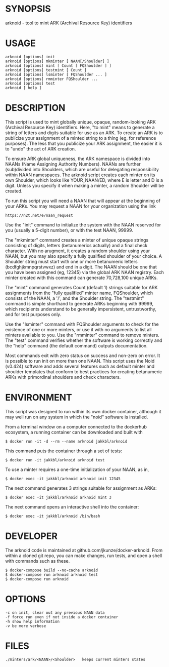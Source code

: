 
# SYNOPSIS
arknoid - tool to mint ARK (Archival Resource Key) identifiers

# USAGE
    arknoid [options] init
    arknoid [options] mkminter [ NAAN[/Shoulder] ]
    arknoid [options] mint [ Count [ FQShoulder ] ]
    arknoid [options] testmint [ Count ]
    arknoid [options] lsminter [ FQShoulder ... ]
    arknoid [options] rmminter FQShoulder ...
    arknoid [options] test
    arknoid [ help ]

# DESCRIPTION
This script is used to mint globally unique, opaque, random-looking ARK
(Archival Resource Key) identifiers. Here, "to mint" means to generate a
string of letters and digits suitable for use as an ARK. To create an ARK
is to publicize your assignment of a minted string to a thing (eg, for
reference purposes). The less that you publicize your ARK assignment, the
easier it is to "undo" the act of ARK creation.

To ensure ARK global uniqueness, the ARK namespace is divided into NAANs
(Name Assigning Authority Numbers). NAANs are further (sub)divided into
Shoulders, which are useful for delegating responsibility within NAAN
namespaces. The arknoid script creates each minter on its own Shoulder,
which looks like YOUR_NAAN/ED, where E is letter and D is a digit. Unless
you specify it when making a minter, a random Shoulder will be created.

To run this script you will need a NAAN that will appear at the beginning
of your ARKs. You may request a NAAN for your organization using the link

    https://n2t.net/e/naan_request

Use the "init" command to initialize the system with the NAAN reserved
for you (usually a 5-digit number), or with the test NAAN, 99999.

The "mkminter" command creates a minter of unique opaque strings consisting
of digits, letters (betanumerics actually) and a final check character.
With no arugment, it creates a random shoulder using your NAAN, but you may
also specify a fully qualified shoulder of your choice. A Shoulder string
must start with one or more betanumeric letters (bcdfghjkmnpqrstvwxz) and
end in a digit. The NAAN should be one that you have been assigned (eg,
12345) via the global ARK NAAN registry. Each minter created with this
command can generate 70,728,100 unique ARKs.

The "mint" command generates Count (default 1) strings suitable for ARK
assignments from the "fully qualified" minter name, FQShoulder, which
consists of the NAAN, a '/', and the Shoulder string. The "testmint"
command is simple shorthand to generate ARKs beginning with 99999,
which recipients understand to be generally impersistent, untrustworthy,
and for test purposes only.

Use the "lsminter" command with FQShoulder arguments to check for the
existence of one or more minters, or use it with no arguments to list all
minters available to you. Use the "rmminter" command to remove minters.
The "test" command verifies whether the software is working correctly and
the "help" command (the default command) outputs documentation.

Most commands exit with zero status on success and non-zero on error.
It is possible to run init on more than one NAAN. This script uses the
Noid (v0.424) software and adds several features such as default minter
and shoulder templates that conform to best practices for creating
betanumeric ARKs with primordinal shoulders and check characters.

# ENVIRONMENT
This script was designed to run within its own docker container, although
it may well run on any system in which the "noid" software is installed.

From a terminal window on a computer connected to the dockerhub ecosystem,
a running container can be downloaded and built with

    $ docker run -it -d --rm --name arknoid jakkbl/arknoid

This command puts the container through a set of tests:

    $ docker run -it jakkbl/arknoid arknoid test

To use a minter requires a one-time initialization of your NAAN, as in,

    $ docker exec -it jakkbl/arknoid arknoid init 12345

The next command generates 3 strings suitable for assignment as ARKs:

    $ docker exec -it jakkbl/arknoid arknoid mint 3

The next command opens an interactive shell into the container:

    $ docker exec -it jakkbl/arknoid /bin/bash

# DEVELOPER
The arknoid code is maintained at github.com/jkunze/docker-arknoid.
From within a cloned git repo, you can make changes, run tests,
and open a shell with commands such as these.

    $ docker-compose build --no-cache arknoid
    $ docker-compose run arknoid arknoid test
    $ docker-compose run arknoid

# OPTIONS
    -c on init, clear out any previous NAAN data
    -f force run even if not inside a docker container
	-h show help information
	-v be more verbose

# FILES
    ./minters/ark/<NAAN>/<Shoulder>   keeps current minters states

